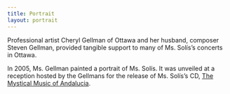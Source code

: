 ```yaml
---
title: Portrait
layout: portrait
---
```


Professional artist Cheryl Gellman of Ottawa and her husband, composer Steven Gellman, provided tangible support to many of Ms. Solís’s concerts in Ottawa.

In 2005, Ms. Gellman painted a portrait of Ms. Solís. It was unveiled at a reception hosted by the Gellmans for the release of Ms. Solís’s CD, [The Mystical Music of Andalucia](/andalucia "The Mystical Music of Andalucia").
